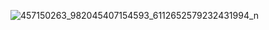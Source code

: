 
![457150263_982045407154593_6112652579232431994_n](https://github.com/user-attachments/assets/e7e2a2d1-6e61-42ce-962c-8ccc68b49365)
